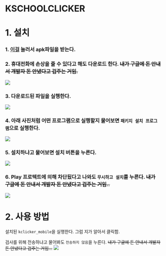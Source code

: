 # KSCHOOLCLICKER

# 1. 설치
### 1. [이걸](https://github.com/Oein/KSCHOOLCLICKER/releases/download/m1.1.0/kclicker1.1.0.apk) 눌러서 apk파일을 받는다.

### 2. 휴대전화에 손상을 줄 수 있다고 해도 다운로드 한다. ~~내가 구글에 돈 안내서 개발자 돈 안냈다고 겁주는 거임.~~

![](https://github.com/Oein/KSCHOOLCLICKER/raw/main/Imgs/Screenshot_20221221-204112_Samsung%20Internet.jpg)

### 3. 다운로드된 파일을 실행한다.

![](https://github.com/Oein/KSCHOOLCLICKER/raw/main/Imgs/Screenshot_20221221-204118_Samsung%20Internet.jpg)

### 4. 아래 사진처럼 어떤 프로그램으로 실행할지 물어보면 `패키지 설치 프로그램`으로 실행한다.

![](https://github.com/Oein/KSCHOOLCLICKER/raw/main/Imgs/Screenshot_20221221-204124_Android%20System.jpg)

### 5. 설치하냐고 물어보면 설치 버튼을 누른다.

![](https://github.com/Oein/KSCHOOLCLICKER/blob/main/Imgs/Screenshot_20221221-204129_Package%20installer.jpg)

### 6. Play 프로텍트에 의해 차단됬다고 나와도 `무시하고 설치`를 누른다.  ~~내가 구글에 돈 안내서 개발자 돈 안냈다고 겁주는 거임..~~

![](https://github.com/Oein/KSCHOOLCLICKER/blob/main/Imgs/Screenshot_20221221-204802_Google%20Play%20Store.jpg)

# 2. 사용 방법
설치된 `kclicker_mobile`을 실행한다. 그럼 지가 알아서 클릭함.

검사를 위해 전송하냐고 물어봐도 `전송하지 않음`을 누른다. ~~내가 구글에 돈 안내서 개발자 돈 안냈다고 겁주는 거임...~~
![](https://github.com/Oein/KSCHOOLCLICKER/raw/main/Imgs/Screenshot_20221221-204821_Google%20Play%20Store.jpg)
